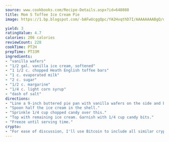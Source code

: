 ```yaml
---
source: www.cookbooks.com/Recipe-Details.aspx?id=648088
title: Mom S Toffee Ice Cream Pie
image: https://1.bp.blogspot.com/-bAFwUcggQpc/YA2HvqthD7I/AAAAAAAABgQ/dGGityjUeSk5WIgvhJroHVt7XYoXF2qygCLcBGAsYHQ/s320/10.png

yield: 3
ratingValue: 4.7
calories: 206 calories
reviewCount: 228
cookTime: PT2H
prepTime: PT33M
ingredients:
- "vanilla wafers"
- "1/2 gal. vanilla ice cream, softened"
- "1 1/2 c. chopped Heath English toffee bars"
- "1 c. evaporated milk"
- "2 c. sugar"
- "1/2 c. margarine"
- "1/4 c. light corn syrup"
- "dash of salt"
directions:
- "Line a 9-inch buttered pie pan with vanilla wafers on the side and bottom."
- "Spoon half the ice cream in the shell."
- "Sprinkle 1/4 cup chopped candy over this."
- "Top with remaining ice cream. Garnish with 1/4 cup candy bits."
- "Freeze until serving time."
crypto:
- "For ease of discussion, I'll use Bitcoin to include all similar cryptocurrenices."
---
```

